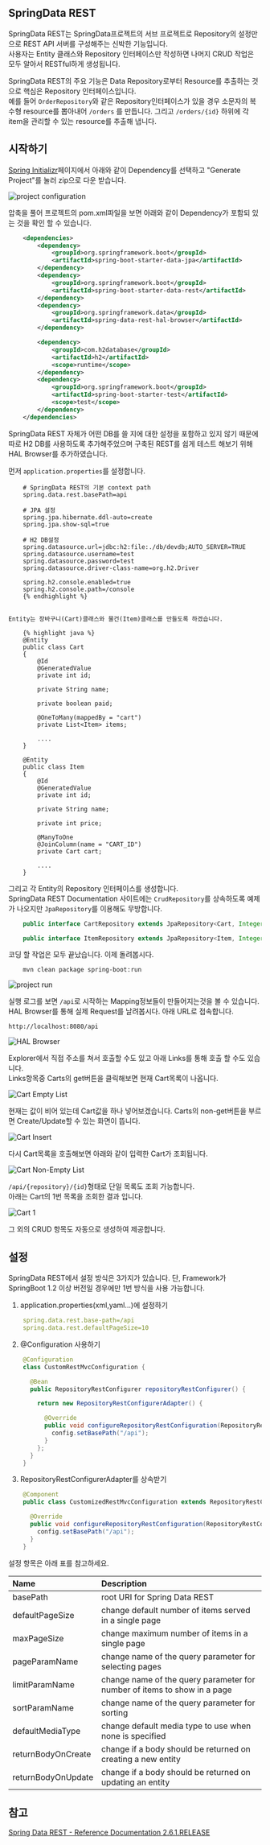 SpringData REST
----
SpringData REST는 SpringData프로젝트의 서브 프로젝트로 Repository의 설정만으로 REST API 서버를 구성해주는 신박한 기능입니다.   
사용자는 Entity 클래스와 Repository 인터페이스만 작성하면 나머지 CRUD 작업은 모두 알아서 RESTful하게 생성됩니다.    

SpringData REST의 주요 기능은 Data Repository로부터 Resource를 추출하는 것으로 핵심은 Repository 인터페이스입니다.    
예를 들어 `OrderRepository`와 같은 Repository인터페이스가 있을 경우 소문자의 복수형 resource를 뽑아내어 `/orders` 를 만듭니다.
그리고 `/orders/{id}` 하위에 각 item을 관리할 수 있는 resource를 추출해 냅니다.

시작하기
----
[Spring Initializr](http://start.spring.io/)페이지에서 아래와 같이 Dependency를 선택하고 "Generate Project"를 눌러 zip으로 다운 받습니다.  

![project configuration](https://jistol.github.io/assets/img/java/spring-data-rest-introduce-and-sample/1.png)    

압축을 풀어 프로젝트의 pom.xml파일을 보면 아래와 같이 Dependency가 포함되 있는 것을 확인 할 수 있습니다.    

```xml
    <dependencies>
  		<dependency>
  			<groupId>org.springframework.boot</groupId>
  			<artifactId>spring-boot-starter-data-jpa</artifactId>
  		</dependency>
  		<dependency>
  			<groupId>org.springframework.boot</groupId>
  			<artifactId>spring-boot-starter-data-rest</artifactId>
  		</dependency>
  		<dependency>
  			<groupId>org.springframework.data</groupId>
  			<artifactId>spring-data-rest-hal-browser</artifactId>
  		</dependency>

  		<dependency>
  			<groupId>com.h2database</groupId>
  			<artifactId>h2</artifactId>
  			<scope>runtime</scope>
  		</dependency>
  		<dependency>
  			<groupId>org.springframework.boot</groupId>
  			<artifactId>spring-boot-starter-test</artifactId>
  			<scope>test</scope>
  		</dependency>
  	</dependencies>
```

SpringData REST 자체가 어떤 DB를 쓸 지에 대한 설정을 포함하고 있지 않기 때문에 따로 H2 DB를 사용하도록 추가해주었으며 구축된 REST를 쉽게 테스트 해보기 위해 HAL Browser를 추가하였습니다.    

먼저 `application.properties`를 설정합니다.     

```text
    # SpringData REST의 기본 context path
    spring.data.rest.basePath=api

    # JPA 설정
    spring.jpa.hibernate.ddl-auto=create
    spring.jpa.show-sql=true

    # H2 DB설정
    spring.datasource.url=jdbc:h2:file:./db/devdb;AUTO_SERVER=TRUE
    spring.datasource.username=test
    spring.datasource.password=test
    spring.datasource.driver-class-name=org.h2.Driver

    spring.h2.console.enabled=true
    spring.h2.console.path=/console
    {% endhighlight %}


Entity는 장바구니(Cart)클래스와 물건(Item)클래스를 만들도록 하겠습니다.      

    {% highlight java %}
    @Entity
    public class Cart
    {
        @Id
        @GeneratedValue
        private int id;

        private String name;

        private boolean paid;

        @OneToMany(mappedBy = "cart")
        private List<Item> items;

        ....
    }

    @Entity
    public class Item
    {
        @Id
        @GeneratedValue
        private int id;

        private String name;

        private int price;

        @ManyToOne
        @JoinColumn(name = "CART_ID")
        private Cart cart;

        ....
    }
```

그리고 각 Entity의 Repository 인터페이스를 생성합니다.    
SpringData REST Documentation 사이트에는 `CrudRepository`를 상속하도록 예제가 나오지만 `JpaRepository`를 이용해도 무방합니다.    

```java
    public interface CartRepository extends JpaRepository<Cart, Integer> {}    

    public interface ItemRepository extends JpaRepository<Item, Integer> {}
```

코딩 할 작업은 모두 끝났습니다. 이제 돌려봅시다.    

```text
    mvn clean package spring-boot:run
```

![project run](https://jistol.github.io/assets/img/java/spring-data-rest-introduce-and-sample/2.png)      

실행 로그를 보면 `/api`로 시작하는 Mapping정보들이 만들어지는것을 볼 수 있습니다.
HAL Browser를 통해 실제 Request를 날려봅시다. 아래 URL로 접속합니다.

    http://localhost:8080/api

![HAL Browser](https://jistol.github.io/assets/img/java/spring-data-rest-introduce-and-sample/3.png)      

Explorer에서 직접 주소를 쳐서 호출할 수도 있고 아래 Links를 통해 호출 할 수도 있습니다.   
Links항목중 Carts의 get버튼을 클릭해보면 현재 Cart목록이 나옵니다.

![Cart Empty List](https://jistol.github.io/assets/img/java/spring-data-rest-introduce-and-sample/4.png)     

현재는 값이 비어 있는데 Cart값을 하나 넣어보겠습니다. Carts의 non-get버튼을 부르면 Create/Update할 수 있는 화면이 뜹니다.   

![Cart Insert](https://jistol.github.io/assets/img/java/spring-data-rest-introduce-and-sample/5.png)     

다시 Cart목록을 호출해보면 아래와 같이 입력한 Cart가 조회됩니다.

![Cart Non-Empty List](https://jistol.github.io/assets/img/java/spring-data-rest-introduce-and-sample/6.png)     

`/api/{repository}/{id}`형태로 단일 목록도 조회 가능합니다.   
아래는 Cart의 1번 목록을 조회한 결과 입니다.

![Cart 1](https://jistol.github.io/assets/img/java/spring-data-rest-introduce-and-sample/7.png)     

그 외의 CRUD 항목도 자동으로 생성하여 제공합니다.    

설정
----
SpringData REST에서 설정 방식은 3가지가 있습니다. 단, Framework가 SpringBoot 1.2 이상 버전일 경우에만 1번 방식을 사용 가능합니다.    

1. application.properties(xml,yaml...)에 설정하기      

```yaml
    spring.data.rest.base-path=/api    
    spring.data.rest.defaultPageSize=10     
```

2. @Configuration 사용하기     

```java
    @Configuration
    class CustomRestMvcConfiguration {

      @Bean
      public RepositoryRestConfigurer repositoryRestConfigurer() {

        return new RepositoryRestConfigurerAdapter() {

          @Override
          public void configureRepositoryRestConfiguration(RepositoryRestConfiguration config) {
            config.setBasePath("/api");
          }
        };
      }
    }
```

3. RepositoryRestConfigurerAdapter를 상속받기    

```java
    @Component
    public class CustomizedRestMvcConfiguration extends RepositoryRestConfigurerAdapter {

      @Override
      public void configureRepositoryRestConfiguration(RepositoryRestConfiguration config) {
        config.setBasePath("/api");
      }
    }
```

설정 항목은 아래 표를 참고하세요.

|Name|Description|
|:----|:----|
|basePath|root URI for Spring Data REST|
|defaultPageSize|change default number of items served in a single page|
|maxPageSize|change maximum number of items in a single page|
|pageParamName|change name of the query parameter for selecting pages|
|limitParamName|change name of the query parameter for number of items to show in a page|
|sortParamName|change name of the query parameter for sorting|
|defaultMediaType|change default media type to use when none is specified|
|returnBodyOnCreate|change if a body should be returned on creating a new entity|
|returnBodyOnUpdate|change if a body should be returned on updating an entity|

참고
----
[Spring Data REST - Reference Documentation 2.6.1.RELEASE](http://docs.spring.io/spring-data/rest/docs/2.6.1.RELEASE/reference/html/)
